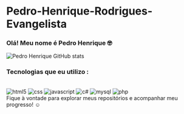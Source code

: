 # Pedro-Henrique-Rodrigues-Evangelista

### Olá! Meu nome é Pedro Henrique 🤓 


![Pedro Henrique GitHub stats](https://github-readme-stats.vercel.app/api?username=Pedro125600&show_icons=true&theme=dark)

### Tecnologias que eu utilizo : 
<div style="display:inline_block"><br/>
<img aling="center" alt="html5" src="https://img.shields.io/badge/HTML5-E34F26?style=for-the-badge&logo=html5&logoColor=white" />
<img aling="center" alt="css" src="https://img.shields.io/badge/CSS3-1572B6?style=for-the-badge&logo=css3&logoColor=white" />
<img aling="center" alt="javascript" src="https://img.shields.io/badge/JavaScript-F7DF1E?style=for-the-badge&logo=javascript&logoColor=black" />
<img aling="center" alt="c#" src="https://img.shields.io/badge/C%23-239120?style=for-the-badge&logo=c-sharp&logoColor=white" />
<img aling="center" alt="mysql" src="https://img.shields.io/badge/MySQL-00000F?style=for-the-badge&logo=mysql&logoColor=white" />
<img aling="center" alt="php" src="https://img.shields.io/badge/PHP-777BB4?style=for-the-badge&logo=php&logoColor=Red" />
</div>
Fique à vontade para explorar meus repositórios e acompanhar meu progresso! ☺
